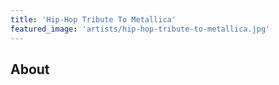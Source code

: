 ```yaml
---
title: 'Hip-Hop Tribute To Metallica'
featured_image: 'artists/hip-hop-tribute-to-metallica.jpg'
---
```


## About


